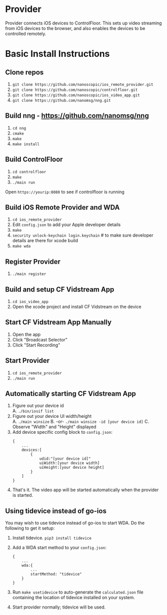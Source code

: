 # Provider
Provider connects iOS devices to ControlFloor. This sets up video streaming from iOS devices to the browser,
and also enables the devices to be controlled remotely.

# Basic Install Instructions
## Clone repos
1. `git clone https://github.com/nanoscopic/ios_remote_provider.git`
1. `git clone https://github.com/nanoscopic/controlfloor.git`
1. `git clone https://github.com/nanoscopic/ios_video_app.git`
1. `git clone https://github.com/nanomsg/nng.git`

## Build nng - https://github.com/nanomsg/nng
1. `cd nng`
1. `cmake`
1. `make`
1. `make install`

## Build ControlFloor

1. `cd controlfloor`
1. `make`
1. `./main run`

Open `https://yourip:8080` to see if controlfloor is running

## Build iOS Remote Provider and WDA
1. `cd ios_remote_provider`
1. Edit `config.json` to add your Apple developer details
1. `make`
1. `security unlock-keychain login.keychain` # to make sure developer details are there for xcode build
1. `make wda`

## Register Provider
1. `./main register`

## Build and setup CF Vidstream App
1. `cd ios_video_app`
1. Open the xcode project and install CF Vidstream on the device

## Start CF Vidstream App Manually
1. Open the app
1. Click "Broadcast Selector"
1. Click "Start Recording"

## Start Provider
1. `cd ios_remote_provider`
1. `./main run`

## Automatically starting CF Vidstream App
1. Figure out your device id  
    A. `./bin/iosif list`  
1. Figure out your device UI width/height  
    A. `./main winsize`
    B. -or- `./main winsize -id [your device id]` 
    C. Observe "Width" and "Height" displayed
1. Add device specific config block to `config.json`:  
    ```  
    {
        ...
        devices:[
            {
                udid:"[your device id]"
                uiWidth:[your device width]
                uiHeight:[your device height]
            }
        ]
    }
    ```
1. That's it. The video app will be started automatically when the provider is started.

## Using tidevice instead of go-ios

You may wish to use tidevice instead of go-ios to start WDA. Do the following to get it setup:  
  
1. Install tidevice. `pip3 install tidevice`

1. Add a WDA start method to your `config.json`:  
    ```
    {
        ...
        wda:{
            ...
            startMethod: "tidevice"
        }
    }
    ```

1. Run `make usetidevice` to auto-generate the `calculated.json` file containing the location of tidevice installed on your system.  
  
1. Start provider normally; tidevice will be used.
